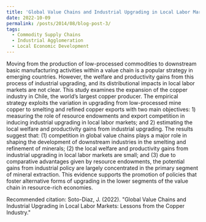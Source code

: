 ```yaml
---
title: 'Global Value Chains and Industrial Upgrading in Local Labor Markets: Lessons from the Copper Industry'
date: 2022-10-09
permalink: /posts/2014/08/blog-post-3/
tags:
  - Commodity Supply Chains
  - Industrial Agglomeration
  - Local Economic Development
---
```


Moving from the production of low-processed commodities to downstream basic manufacturing activities within a value chain is a popular strategy in emerging countries. However, the welfare and productivity gains from this process of industrial upgrading, and its distributional impacts in local labor markets are not clear. This study examines the expansion of the copper industry in Chile, the world’s largest copper producer. The empirical strategy exploits the variation in upgrading from low-processed mine copper to smelting and refined copper exports with two main objectives: 1) measuring the role of resource endowments and export competition in inducing industrial upgrading in local labor markets; and 2) estimating the local welfare and productivity gains from industrial upgrading. The results suggest that: (1) competition in global value chains plays a major role in shaping the development of downstream industries in the smelting and refinement of minerals; (2) the local welfare and productivity gains from industrial upgrading in local labor markets are small; and (3) due to comparative advantages given by resource endowments, the potential gains from industrial policy are largely concentrated in the primary segment of mineral extraction. This evidence supports the promotion of policies that foster alternative forms of upgrading in the lower segments of the value chain in resource-rich economies.

Recommended citation: Soto-Diaz, J. (2022). "Global Value Chains and Industrial Upgrading in Local Labor Markets: Lessons from the Copper Industry." 








